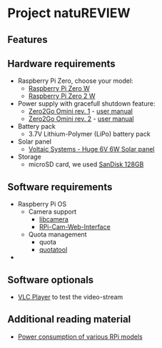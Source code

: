 # Project natuREVIEW

## Features

## Hardware requirements

*   Raspberry Pi Zero, choose your model:
    *   [Raspberry Pi Zero W](https://www.raspberrypi.com/products/raspberry-pi-zero-w/)
    *   [Raspberry Pi Zero 2 W](https://www.raspberrypi.com/products/raspberry-pi-zero-2-w/)
*   Power supply with gracefull shutdown feature:
    *   [Zero2Go Omini rev. 1](https://www.uugear.com/product/zero2go-rev1-omini-wide-input-range-multi-channel-power-supply-for-raspberry-pi/) - [user manual](http://www.uugear.com/doc/Zero2Go_Omini_UserManual.pdf)
    *   [Zero2Go Omini rev. 2](https://www.uugear.com/product/zero2go-omini-wide-input-range-multi-channel-power-supply-for-raspberry-pi/) - [user manual](https://www.uugear.com/doc/Zero2Go_Omini_Rev2_UserManual.pdf)
* Battery pack
    *   3.7V Lithium-Polymer (LiPo) battery pack
* Solar panel
    *   [Voltaic Systems - Huge 6V 6W Solar panel](https://www.adafruit.com/product/1525)
* Storage
    *   microSD card, we used [SanDisk 128GB](https://www.westerndigital.com/products/memory-cards/sandisk-ultra-uhs-i-chromebook-microsd#SDSQUAB-128G-GN6FA)

## Software requirements

*   Raspberry Pi OS
    *   Camera support
        *   [libcamera](https://code.berrydejager.com/Libcamera-RTSP/)
        *   [RPi-Cam-Web-Interface](https://elinux.org/RPi-Cam-Web-Interface)
    *   Quota management
        *   quota
        *   [quotatool](https://github.com/ekenberg/quotatool)
*   

## Software optionals

*   [VLC Player](https://www.videolan.org/vlc/) to test the video-stream

## Additional reading material

*   [Power consumption of various RPi models](https://circuitdigest.com/electronics-circuits/design-and-build-raspberry-pi-li-ion-batery-hat)
